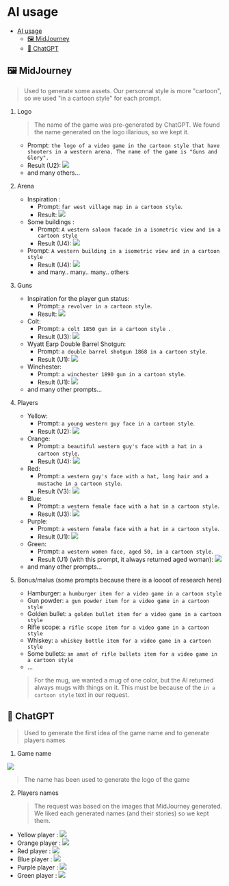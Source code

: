 # AI usage

- [AI usage](#ai-usage)
  - [🖼️ MidJourney](#️-midjourney)
  - [📝 ChatGPT](#-chatgpt)

## 🖼️ MidJourney

> Used to generate some assets. Our personnal style is more "cartoon", so we used "in a cartoon style" for each prompt.

1. Logo
   > The name of the game was pre-generated by ChatGPT. We found the name generated on the logo illarious, so we kept it.
   - Prompt: `the logo of a video game in the cartoon style that have shooters in a western arena. The name of the game is "Guns and Glory".`
   - Result (U2): ![](./assets/MidJourney/Logo.png)
   - and many others...  
2. Arena
    - Inspiration :
      - Prompt: `far west village map in a cartoon style`.
      - Result: ![](./assets/MidJourney/Arena_inspi.png)
    - Some buildings :
      - Prompt: `A western saloon facade in a isometric view and in a cartoon style`
      - Result (U4): ![](./assets/MidJourney/Arena_Building1.png)
    - Prompt: `A western building in a isometric view and in a cartoon style`
      - Result (U4): ![](./assets/MidJourney/Arena_Building2.png)
      - and many.. many.. many.. others
  
3. Guns
    - Inspiration for the player gun status:
      - Prompt: `a revolver in a cartoon style`.
      - Result: ![](./assets/MidJourney/Status_Colt.png)
    - Colt:
      - Prompt: `a colt 1850 gun in a cartoon style `.
      - Result (U3): ![](./assets/MidJourney/Gun_Colt.png)
    - Wyatt Earp Double Barrel Shotgun:
      - Prompt: `a double barrel shotgun 1868 in a cartoon style`.
      - Result (U1): ![](./assets/MidJourney/Gun_Wyatt.png)
    - Winchester:
      - Prompt: `a winchester 1890 gun in a cartoon style`.
      - Result (U1): ![](./assets/MidJourney/Gun_Winchester.png)
    - and many other prompts...
   
4. Players
    - Yellow:
      - Prompt: `a young western guy face in a cartoon style`.
      - Result (U2): ![](./assets/MidJourney/Yellow.png)
    - Orange:
      - Prompt: `a beautiful western guy's face with a hat in a cartoon style`.
      - Result (U4): ![](./assets/MidJourney/Orange.png)
    - Red:
       - Prompt: `a western guy's face with a hat, long hair and a mustache in a cartoon style`.
       - Result (V3): ![](./assets/MidJourney/Red.png)
    - Blue:
      - Prompt: `a western female face with a hat in a cartoon style`.
      - Result (U3): ![](./assets/MidJourney/Blue.png)
    - Purple:
      - Prompt: `a western female face with a hat in a cartoon style`.
      - Result (U1): ![](./assets/MidJourney/Purple.png)
    - Green:
      - Prompt: `a western women face, aged 50, in a cartoon style`.
      - Result (U1) (with this prompt, it always returned aged woman): ![](./assets/MidJourney/Green.png)
    - and many other prompts...

5. Bonus/malus (some prompts because there is a loooot of research here)
     - Hamburger: `a humburger item for a video game in a cartoon style`
     - Gun powder: `a gun powder item for a video game in a cartoon style`
     - Golden bullet: `a golden bullet item for a video game in a cartoon style`
     - Rifle scope: `a rifle scope item for a video game in a cartoon style`
     - Whiskey: `a whiskey bottle item for a video game in a cartoon style`
     - Some bullets: `an amat of rifle bullets item for a video game in a cartoon style`
     - ...
    > For the mug, we wanted a mug of one color, but the AI returned always mugs with things on it. This must be because of the `in a cartoon style` text in our request.

## 📝 ChatGPT

> Used to generate the first idea of the game name and to generate players names

1. Game name

![](./assets/ChatGPT/GameName.png)

> The name has been used to generate the logo of the game

2. Players names
    > The request was based on the images that MidJourney generated. We liked each generated names (and their stories) so we kept them.
  - Yellow player :
    ![](./assets/ChatGPT/Yellow.png)
  - Orange player :
    ![](./assets/ChatGPT/Orange.png)
  - Red player :
    ![](./assets/ChatGPT/Red.png)
  - Blue player :
    ![](./assets/ChatGPT/Blue.png)
  - Purple player :
    ![](./assets/ChatGPT/Purple.png)
  - Green player :
    ![](./assets/ChatGPT/Green.png)

